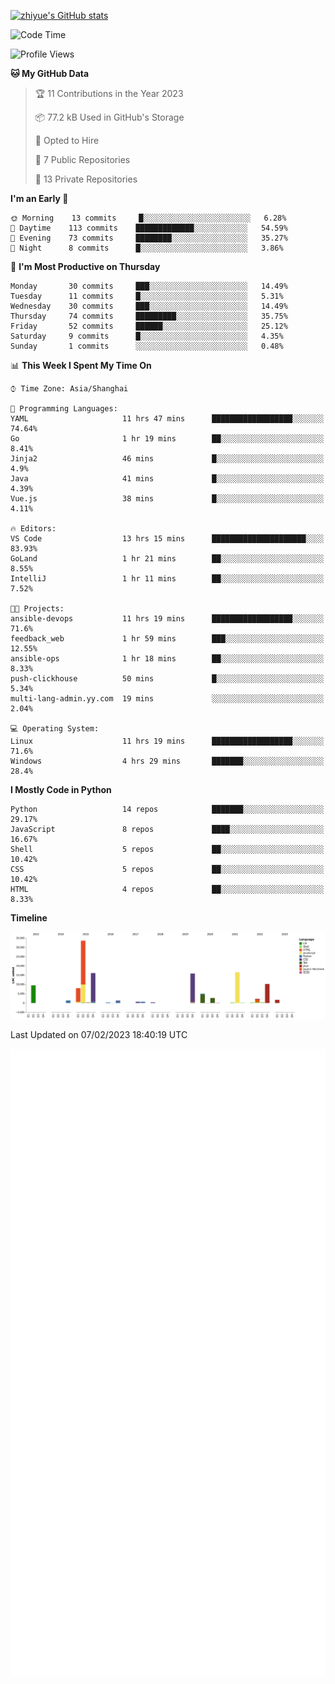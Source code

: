 
[![zhiyue's GitHub stats](https://github-readme-stats.vercel.app/api?username=zhiyue)](https://github.com/anuraghazra/github-readme-stats&&show_icons=true)

<!--START_SECTION:waka-->
![Code Time](http://img.shields.io/badge/Code%20Time-867%20hrs%2054%20mins-blue)

![Profile Views](http://img.shields.io/badge/Profile%20Views-2-blue)

**🐱 My GitHub Data** 

> 🏆 11 Contributions in the Year 2023
 > 
> 📦 77.2 kB Used in GitHub's Storage 
 > 
> 💼 Opted to Hire
 > 
> 📜 7 Public Repositories 
 > 
> 🔑 13 Private Repositories  
 > 
**I'm an Early 🐤** 

```text
🌞 Morning    13 commits     █░░░░░░░░░░░░░░░░░░░░░░░░   6.28% 
🌆 Daytime    113 commits    █████████████░░░░░░░░░░░░   54.59% 
🌃 Evening    73 commits     ████████░░░░░░░░░░░░░░░░░   35.27% 
🌙 Night      8 commits      █░░░░░░░░░░░░░░░░░░░░░░░░   3.86%

```
📅 **I'm Most Productive on Thursday** 

```text
Monday       30 commits     ███░░░░░░░░░░░░░░░░░░░░░░   14.49% 
Tuesday      11 commits     █░░░░░░░░░░░░░░░░░░░░░░░░   5.31% 
Wednesday    30 commits     ███░░░░░░░░░░░░░░░░░░░░░░   14.49% 
Thursday     74 commits     █████████░░░░░░░░░░░░░░░░   35.75% 
Friday       52 commits     ██████░░░░░░░░░░░░░░░░░░░   25.12% 
Saturday     9 commits      █░░░░░░░░░░░░░░░░░░░░░░░░   4.35% 
Sunday       1 commits      ░░░░░░░░░░░░░░░░░░░░░░░░░   0.48%

```


📊 **This Week I Spent My Time On** 

```text
⌚︎ Time Zone: Asia/Shanghai

💬 Programming Languages: 
YAML                     11 hrs 47 mins      ██████████████████░░░░░░░   74.64% 
Go                       1 hr 19 mins        ██░░░░░░░░░░░░░░░░░░░░░░░   8.41% 
Jinja2                   46 mins             █░░░░░░░░░░░░░░░░░░░░░░░░   4.9% 
Java                     41 mins             █░░░░░░░░░░░░░░░░░░░░░░░░   4.39% 
Vue.js                   38 mins             █░░░░░░░░░░░░░░░░░░░░░░░░   4.11%

🔥 Editors: 
VS Code                  13 hrs 15 mins      █████████████████████░░░░   83.93% 
GoLand                   1 hr 21 mins        ██░░░░░░░░░░░░░░░░░░░░░░░   8.55% 
IntelliJ                 1 hr 11 mins        ██░░░░░░░░░░░░░░░░░░░░░░░   7.52%

🐱‍💻 Projects: 
ansible-devops           11 hrs 19 mins      ██████████████████░░░░░░░   71.6% 
feedback_web             1 hr 59 mins        ███░░░░░░░░░░░░░░░░░░░░░░   12.55% 
ansible-ops              1 hr 18 mins        ██░░░░░░░░░░░░░░░░░░░░░░░   8.33% 
push-clickhouse          50 mins             █░░░░░░░░░░░░░░░░░░░░░░░░   5.34% 
multi-lang-admin.yy.com  19 mins             ░░░░░░░░░░░░░░░░░░░░░░░░░   2.04%

💻 Operating System: 
Linux                    11 hrs 19 mins      ██████████████████░░░░░░░   71.6% 
Windows                  4 hrs 29 mins       ███████░░░░░░░░░░░░░░░░░░   28.4%

```

**I Mostly Code in Python** 

```text
Python                   14 repos            ███████░░░░░░░░░░░░░░░░░░   29.17% 
JavaScript               8 repos             ████░░░░░░░░░░░░░░░░░░░░░   16.67% 
Shell                    5 repos             ██░░░░░░░░░░░░░░░░░░░░░░░   10.42% 
CSS                      5 repos             ██░░░░░░░░░░░░░░░░░░░░░░░   10.42% 
HTML                     4 repos             ██░░░░░░░░░░░░░░░░░░░░░░░   8.33%

```


**Timeline**

![Chart not found](https://raw.githubusercontent.com/zhiyue/zhiyue/main/charts/bar_graph.png) 


 Last Updated on 07/02/2023 18:40:19 UTC
<!--END_SECTION:waka-->

<!-- [![Top Langs](https://github-readme-stats.vercel.app/api/top-langs/?username=zhiyue)](https://github.com/anuraghazra/github-readme-stats) -->

![](./github-metrics.svg)

